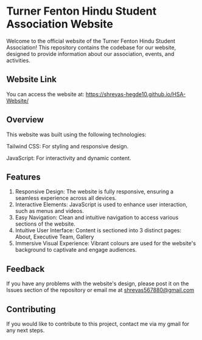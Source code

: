# Turner Fenton Hindu Student Association Website


Welcome to the official website of the Turner Fenton Hindu Student Association! This repository contains the codebase for our website, designed to provide information about our association, events, and activities.

## Website Link
You can access the website at: https://shreyas-hegde10.github.io/HSA-Website/ 

## Overview
This website was built using the following technologies:

Tailwind CSS: For styling and responsive design.

JavaScript: For interactivity and dynamic content.

## Features
1. Responsive Design: The website is fully responsive, ensuring a seamless experience across all devices.
2. Interactive Elements: JavaScript is used to enhance user interaction, such as menus and videos.
3. Easy Navigation: Clean and intuitive navigation to access various sections of the website.
4. Intuitive User Interface: Content is sectioned into 3 distinct pages: About, Executive Team, Gallery
5. Immersive Visual Experience: Vibrant colours are used for the website's background to captivate and engage audiences.

## Feedback 
If you have any problems with the website's design, please post it on the Issues section of the repository or email me at shreyas567880@gmail.com 

## Contributing 
If you would like to contribute to this project, contact me via my gmail for any next steps. 
